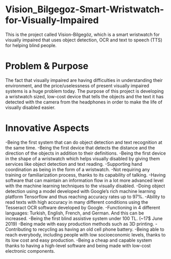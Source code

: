 # Vision_Bilgegoz-Smart-Wristwatch-for-Visually-Impaired
This is the project called Vision-Bilgegöz, which is a smart wristwatch for visually impaired that uses object detection, OCR and text to speech (TTS) for helping blind people.

# Problem & Purpose
The fact that visually impaired are having difficulties in understanding their environment, and the price/uselessness of present visually impaired systems is a huge problem today. The purpose of this project is developing a wristwatch sized, low-cost device that tells the objects and the text it has detected with the camera from the headphones in order to make the life of visually disabled easier.

# Innovative Aspects
-Being the first system that can do object detection and text recognition at the same time.
-Being the first device that detects the distance and the direction of the objects in addition to their definitions.
-Being the first device in the shape of a wristwatch which helps visually disabled by giving them services like object detection and text reading.
-Supporting hand coordination as being in the form of a wristwatch.
-Not requiring any training or familiarization process, thanks to its capability of talking.
-Having software that can maintain an information flow in a lot more advanced level with the machine learning techniques to the visually disabled.
-Doing object detection using a model developed with Google’s rich machine learning platform Tensorflow and thus reaching accuracy rates up to 97%.
-Ability to read texts with high accuracy in many different conditions using the Tesseract OCR software developed by Google.
-Functioning in 4 different languages: Turkish, English, French, and German. And this can be increased.
-Being the first blind assistive system under 100 TL. (~17$ June 2019)
-Being made with easy production methods such as 3D printing.
-Contributing to recycling as having an old cell phone battery.
-Being able to reach everybody, including people with low socioeconomic levels, thanks to its low cost and easy production.
-Being a cheap and capable system thanks to having a high-level software and being made with low-cost electronic components.
